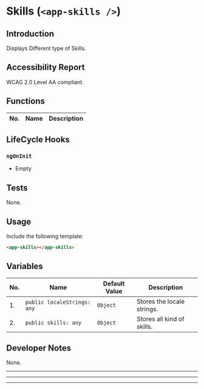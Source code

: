 # Skills (`<app-skills />`)

## Introduction

Displays Different type of Skills.

## Accessibility Report

WCAG 2.0 Level AA compliant.

## Functions

| **No.** | **Name** | **Description** |
| - | - | - |

## LifeCycle Hooks

### `ngOnInit`

* Empty

## Tests

None.

## Usage

Include the following template:

```html
<app-skills></app-skills>
```

## Variables

| **No.** | **Name** | **Default Value** | **Description** |
| - | - | - | - |
1. | `public localeStrings: any` | `Object` | Stores the locale strings.
2. | `public skills: any` | `Object` | Stores all kind of skills.

## Developer Notes

None.

---
---
---
